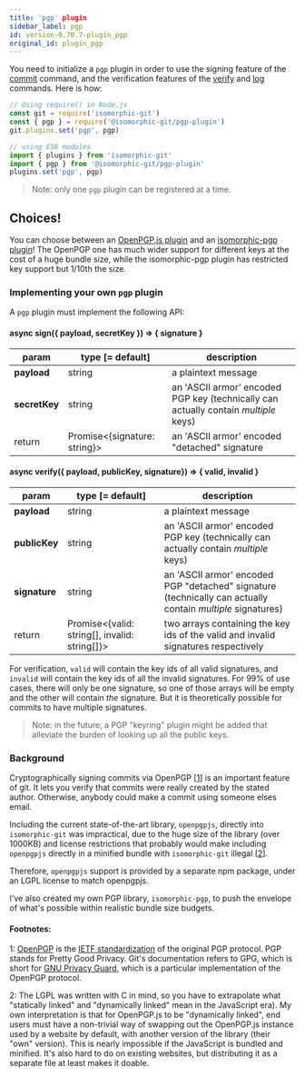 ```yaml
---
title: 'pgp' plugin
sidebar_label: pgp
id: version-0.70.7-plugin_pgp
original_id: plugin_pgp
---
```


You need to initialize a `pgp` plugin in order to use the signing feature of the [commit](./commit.md) command, and the verification features
of the [verify](./verify.md) and [log](./log.md) commands. Here is how:

```js
// Using require() in Node.js
const git = require('isomorphic-git')
const { pgp } = require('@isomorphic-git/pgp-plugin')
git.plugins.set('pgp', pgp)

// using ES6 modules
import { plugins } from 'isomorphic-git'
import { pgp } from '@isomorphic-git/pgp-plugin'
plugins.set('pgp', pgp)
```

> Note: only one `pgp` plugin can be registered at a time.

## Choices!

You can choose between an [OpenPGP.js plugin](https://github.com/isomorphic-git/openpgp-plugin) and an [isomorphic-pgp plugin](https://github.com/isomorphic-git/pgp-plugin)!
The OpenPGP one has much wider support for different keys at the cost of a huge bundle size, while the isomorphic-pgp plugin has restricted key support but 1/10th the size.

### Implementing your own `pgp` plugin

A `pgp` plugin must implement the following API:

#### async sign({ payload, secretKey }) => { signature }

| param         | type [= default]               | description                                                                         |
| ------------- | ------------------------------ | ----------------------------------------------------------------------------------- |
| **payload**   | string                         | a plaintext message                                                                 |
| **secretKey** | string                         | an 'ASCII armor' encoded PGP key (technically can actually contain _multiple_ keys) |
| return        | Promise\<{signature: string}\> | an 'ASCII armor' encoded "detached" signature                                       |

#### async verify({ payload, publicKey, signature}) => { valid, invalid }

| param         | type [= default]                                | description                                                                                                |
| ------------- | ----------------------------------------------- | ---------------------------------------------------------------------------------------------------------- |
| **payload**   | string                                          | a plaintext message                                                                                        |
| **publicKey** | string                                          | an 'ASCII armor' encoded PGP key (technically can actually contain _multiple_ keys)                        |
| **signature** | string                                          | an 'ASCII armor' encoded PGP "detached" signature (technically can actually contain _multiple_ signatures) |
| return        | Promise\<{valid: string[], invalid: string[]}\> | two arrays containing the key ids of the valid and invalid signatures respectively                         |

For verification, `valid` will contain the key ids of all valid signatures, and `invalid` will contain the key ids of all the invalid signatures.
For 99% of use cases, there will only be one signature, so one of those arrays will be empty and the other will contain  *the* signature.
But it is theoretically possible for commits to have multiple signatures.

> Note: in the future, a PGP "keyring" plugin might be added that alleviate the burden of looking up all the public keys.

### Background
Cryptographically signing commits via OpenPGP [[1](#footnote1)] is an important feature of git.
It lets you verify that commits were really created by the stated author.
Otherwise, anybody could make a commit using someone elses email.

Including the current state-of-the-art library, `openpgpjs`, directly into `isomorphic-git`
was impractical, due to the huge size of the library (over 1000KB) and license restrictions
that probably would make including `openpgpjs` directly in a minified bundle with `isomorphic-git`
illegal [[2](#footnote2)].

Therefore, `openpgpjs` support is provided by a separate npm package, under an LGPL license to match
openpgpjs.

I've also created my own PGP library, `isomorphic-pgp`, to push the envelope of what's possible within realistic bundle size budgets.

#### Footnotes:
<a name="footnote1">1</a>: [OpenPGP](https://www.openpgp.org/) is the [IETF standardization](https://tools.ietf.org/html/rfc4880) of the original PGP protocol. PGP stands for Pretty Good Privacy. Git's documentation refers to GPG, which is short for [GNU Privacy Guard](https://gnupg.org/), which is a particular implementation of the OpenPGP protocol.

<a name="footnote2">2</a>: The LGPL was written with C in mind, so you have to extrapolate what "statically linked" and "dynamically linked" mean in the JavaScript era).
My own interpretation is that for OpenPGP.js to be "dynamically linked", end users must have a non-trivial way of swapping out the OpenPGP.js instance used by a website by default, with another version of the library (their "own" version).
This is nearly impossible if the JavaScript is bundled and minified.
It's also hard to do on existing websites, but distributing it as a separate file at least makes it doable.
